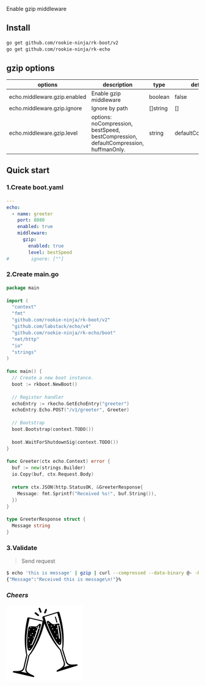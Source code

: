 Enable gzip middleware

## Install
```bash
go get github.com/rookie-ninja/rk-boot/v2
go get github.com/rookie-ninja/rk-echo
```

## gzip options
| options                      | description                                                                          | type     | default            |
|------------------------------|--------------------------------------------------------------------------------------|----------|--------------------|
| echo.middleware.gzip.enabled | Enable gzip middleware                                                               | boolean  | false              |
| echo.middleware.gzip.ignore  | Ignore by path                                                                       | []string | []                 |
| echo.middleware.gzip.level   | options: noCompression, bestSpeed, bestCompression, defaultCompression, huffmanOnly. | string   | defaultCompression |

## Quick start
### 1.Create boot.yaml
```yaml
---
echo:
  - name: greeter
    port: 8080
    enabled: true
    middleware:
      gzip:
        enabled: true
        level: bestSpeed
#        ignore: [""]
```

### 2.Create main.go
```go
package main

import (
  "context"
  "fmt"
  "github.com/rookie-ninja/rk-boot/v2"
  "github.com/labstack/echo/v4"
  "github.com/rookie-ninja/rk-echo/boot"
  "net/http"
  "io"
  "strings"
)

func main() {
  // Create a new boot instance.
  boot := rkboot.NewBoot()

  // Register handler
  echoEntry := rkecho.GetEchoEntry("greeter")
  echoEntry.Echo.POST("/v1/greeter", Greeter)

  // Bootstrap
  boot.Bootstrap(context.TODO())

  boot.WaitForShutdownSig(context.TODO())
}

func Greeter(ctx echo.Context) error {
  buf := new(strings.Builder)
  io.Copy(buf, ctx.Request.Body)
  
  return ctx.JSON(http.StatusOK, &GreeterResponse{
    Message: fmt.Sprintf("Received %s!", buf.String()),
  })
}

type GreeterResponse struct {
  Message string
}
```

### 3.Validate
> Send request

```bash
$ echo 'this is message' | gzip | curl --compressed --data-binary @- -H "Content-Encoding: gzip" -H "Accept-Encoding: gzip" localhost:8080/v1/greeter
{"Message":"Received this is message\n!"}%
```

### _**Cheers**_
![](../../../../img/user-guide/cheers.png)